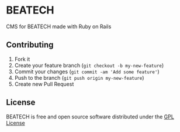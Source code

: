 # BEATECH  
  
CMS for BEATECH made with Ruby on Rails  
  
## Contributing

1. Fork it  
2. Create your feature branch (`git checkout -b my-new-feature`)  
3. Commit your changes (`git commit -am 'Add some feature'`)  
4. Push to the branch (`git push origin my-new-feature`)  
5. Create new Pull Request  

## License

BEATECH is free and open source software distributed under the [GPL License](http://www.gnu.org/licenses/gpl.html)
